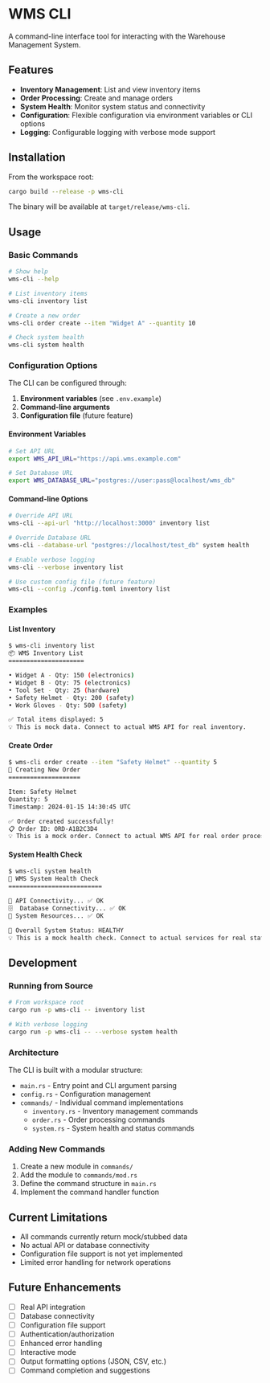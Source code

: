 # WMS CLI

A command-line interface tool for interacting with the Warehouse Management System.

## Features

- **Inventory Management**: List and view inventory items
- **Order Processing**: Create and manage orders
- **System Health**: Monitor system status and connectivity
- **Configuration**: Flexible configuration via environment variables or CLI options
- **Logging**: Configurable logging with verbose mode support

## Installation

From the workspace root:

```bash
cargo build --release -p wms-cli
```

The binary will be available at `target/release/wms-cli`.

## Usage

### Basic Commands

```bash
# Show help
wms-cli --help

# List inventory items
wms-cli inventory list

# Create a new order
wms-cli order create --item "Widget A" --quantity 10

# Check system health
wms-cli system health
```

### Configuration Options

The CLI can be configured through:

1. **Environment variables** (see `.env.example`)
2. **Command-line arguments**
3. **Configuration file** (future feature)

#### Environment Variables

```bash
# Set API URL
export WMS_API_URL="https://api.wms.example.com"

# Set Database URL
export WMS_DATABASE_URL="postgres://user:pass@localhost/wms_db"
```

#### Command-line Options

```bash
# Override API URL
wms-cli --api-url "http://localhost:3000" inventory list

# Override Database URL
wms-cli --database-url "postgres://localhost/test_db" system health

# Enable verbose logging
wms-cli --verbose inventory list

# Use custom config file (future feature)
wms-cli --config ./config.toml inventory list
```

### Examples

#### List Inventory
```bash
$ wms-cli inventory list
📦 WMS Inventory List
=====================

• Widget A - Qty: 150 (electronics)
• Widget B - Qty: 75 (electronics)
• Tool Set - Qty: 25 (hardware)
• Safety Helmet - Qty: 200 (safety)
• Work Gloves - Qty: 500 (safety)

✅ Total items displayed: 5
💡 This is mock data. Connect to actual WMS API for real inventory.
```

#### Create Order
```bash
$ wms-cli order create --item "Safety Helmet" --quantity 5
🛒 Creating New Order
====================

Item: Safety Helmet
Quantity: 5
Timestamp: 2024-01-15 14:30:45 UTC

✅ Order created successfully!
📋 Order ID: ORD-A1B2C3D4
💡 This is a mock order. Connect to actual WMS API for real order processing.
```

#### System Health Check
```bash
$ wms-cli system health
🏥 WMS System Health Check
==========================

🔗 API Connectivity... ✅ OK
🗄️  Database Connectivity... ✅ OK
💾 System Resources... ✅ OK

🎉 Overall System Status: HEALTHY
💡 This is a mock health check. Connect to actual services for real status.
```

## Development

### Running from Source

```bash
# From workspace root
cargo run -p wms-cli -- inventory list

# With verbose logging
cargo run -p wms-cli -- --verbose system health
```

### Architecture

The CLI is built with a modular structure:

- `main.rs` - Entry point and CLI argument parsing
- `config.rs` - Configuration management
- `commands/` - Individual command implementations
  - `inventory.rs` - Inventory management commands
  - `order.rs` - Order processing commands
  - `system.rs` - System health and status commands

### Adding New Commands

1. Create a new module in `commands/`
2. Add the module to `commands/mod.rs`
3. Define the command structure in `main.rs`
4. Implement the command handler function

## Current Limitations

- All commands currently return mock/stubbed data
- No actual API or database connectivity
- Configuration file support is not yet implemented
- Limited error handling for network operations

## Future Enhancements

- [ ] Real API integration
- [ ] Database connectivity
- [ ] Configuration file support
- [ ] Authentication/authorization
- [ ] Enhanced error handling
- [ ] Interactive mode
- [ ] Output formatting options (JSON, CSV, etc.)
- [ ] Command completion and suggestions
